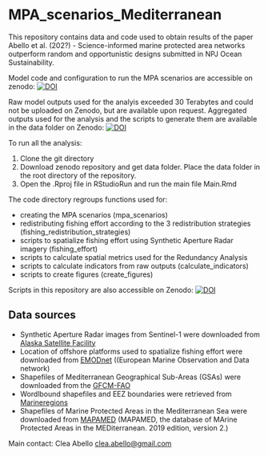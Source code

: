 # MPA_scenarios_Mediterranean
This repository contains data and code used to obtain results of the paper Abello et al.  (202?) - Science-informed marine protected area networks outperform random and opportunistic designs submitted in NPJ Ocean Sustainability.

Model code and configuration to run the MPA scenarios are accessible on zenodo: [![DOI](https://zenodo.org/badge/DOI/10.5281/zenodo.14039492.svg)](https://doi.org/10.5281/zenodo.14039492)

Raw model outputs used for the analyis exceeded 30 Terabytes and could not be uploaded on Zenodo, but are available upon request. Aggregated outputs used for the analysis and the scripts to generate them are available in the data folder on Zenodo: [![DOI](https://zenodo.org/badge/DOI/10.5281/zenodo.14039492.svg)](https://doi.org/10.5281/zenodo.14039492)

To run all the analysis:
1. Clone the git directory
1. Download zenodo repository and get data folder. Place the data folder in the root directory of the repository.
3. Open the .Rproj file in RStudioRun and run the main file Main.Rmd

The code directory regroups functions used for:
- creating the MPA scenarios (mpa_scenarios)
- redistributing fishing effort according to the 3 redistribution strategies (fishing_redistribution_strategies)
- scripts to spatialize fishing effort using Synthetic Aperture Radar imagery (fishing_effort)
- scripts to calculate spatial metrics used for the Redundancy Analysis
- scripts to calculate indicators from raw outputs (calculate_indicators)
- scripts to create figures (create_figures)

Scripts in this repository are also accessible on Zenodo: [![DOI](https://zenodo.org/badge/DOI/10.5281/zenodo.16734084.svg)](https://doi.org/10.5281/zenodo.16734084)

## Data sources
* Synthetic Aperture Radar images from Sentinel-1 were downloaded from [Alaska Satellite Facility](https://search.asf.alaska.edu/#/)
* Location of offshore platforms used to spatialize fishing effort were downloaded from [EMODnet](https://www.emodnet-humanactivities.eu) ((European Marine Observation and Data network)
* Shapefiles of Mediterranean Geographical Sub-Areas (GSAs) were downloaded from the [GFCM-FAO](https://www.fao.org/gfcm/data/maps/gsas/es/)
* Wordlbound shapefiles and EEZ boundaries were retrieved from [Marineregions](https://www.marineregions.org/downloads.php)
* Shapefiles of Marine Protected Areas in the Mediterranean Sea were downloaded from [MAPAMED](https://www.mapamed.org/) (MAPAMED, the database of MArine Protected Areas in the MEDiterranean. 2019 edition, version 2.)
  
Main contact: Clea Abello [clea.abello@gmail.com](mailto:clea.abello@gmail.com)
